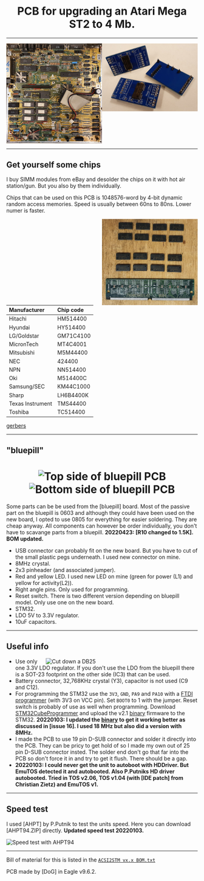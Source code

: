 <h1 align="center">
PCB for upgrading an Atari Mega ST2 to 4 Mb.
</h1>

---

 
<img title="Mega ST 2-4 motherboard C100167" style="width:50%" align=top src="images/C100167 motherboard.jpg"><img title="RAM PCB" style="width:50%" align=top src="images/3pcb.jpg">


---

## Get yourself some chips

I buy SIMM modules from eBay and desolder the chips on it with hot air station/gun. But you also by them individually.

Chips that can be used on this PCB is 1048576-word by 4-bit dynamic random access memories. Speed is usually between 60ns to 80ns. Lower numer is faster.

<img title="8Mb SIMM 72 pin" style="width:50%" align=right src="images/8Mb 72pin SIMM.jpg">

| Manufacturer     | Chip code |
| :---             | :---      | 
| Hitachi          | HM514400  |
| Hyundai          | HY514400  |
| LG/Goldstar      | GM71C4100 |
| MicronTech       | MT4C4001  |
| Mitsubishi       | M5M44400  |
| NEC              | 424400    |
| NPN              | NN514400  |
| Oki              | M514400C  |
| Samsung/SEC      | KM44C1000 |
| Sharp            | LH6B4400K |
| Texas Instrument | TMS44400  |
| Toshiba          | TC514400  |


[gerbers] 

---

## "bluepill"

<h1 align="center">
 <img title="Top side of bluepill PCB" width="500rem" src="images/bluepill_top_with_text.jpg">
 <img title="Bottom side of bluepill PCB" width="500rem" src="images/bluepill_bottom_with_text.jpg">
</h1>
 
Some parts can be be used from the [bluepill] board. Most of the passive part on the bluepill is 0603 and although they could have been used on the new board, I opted to use 0805 for everything for easier soldering. They are cheap anyway. All components can however be order individually, you don't have to scavange parts from a bluepill. <strong>20220423: [R10 changed to 1.5K]. BOM updated.</strong>

  * USB connector can probably fit on the new board. But you have to cut of the small plastic pegs underneath. I used new connector on mine.
  * 8MHz crystal.
  * 2x3 pinheader (and associated jumper).
  * Red and yellow LED. I used new LED on mine (green for power (L1) and yellow for activity(L2)).
  * Right angle pins. Only used for programming. 
  * Reset switch. There is two different version depending on bluepill model. Only use one on the new board.
  * STM32.
  * LDO 5V to 3.3V regulator.
  * 10uF capacitors.

---

## Useful info

- <img title="Cut down a DB25" width="400rem" align="right" src="images/DB25_and_how_to_cut.jpg"> Use only one 3.3V LDO regulator. If you don't use the LDO from the bluepill there is a SOT-23 footprint on the other side (IC3) that can be used. 
- Battery connector, 32,768KHz crystal (Y3), capacitor is not used (C9 and C12).
- For programming the STM32 use the `3V3`, `GND`, `PA9` and `PA10` with a [FTDI programmer] (with 3V3 on VCC pin). Set `BOOT0` to 1 with the jumper. Reset switch is probably of use as well when programming. Download [STM32CubeProgrammer] and upload the v2.1 [binary] firmware to the STM32. <strong>20220103: I updated the [binary] to get it working better as discussed in [issue 16]. I used 18 MHz but also did a version with 8MHz.</strong>
- I made the PCB to use 19 pin D-SUB connector and solder it directly into the PCB. They can be pricy to get hold of so I made my own out of 25 pin D-SUB connector insted. The solder end don't go that far into the PCB so don't force it in and try to get it flush. There should be a gap.
- <strong>20220103: I could never get the unit to autoboot with HDDriver. But EmuTOS detected it and autobooted. Also P.Putniks HD driver autobooted. Tried in TOS v2.06, TOS v1.04 (with [IDE patch] from Christian Zietz) and EmuTOS v1.</strong>

---

## Speed test

I used [AHPT] by P.Putnik to test the units speed. Here you can download [AHPT94.ZIP] directly. <strong>Updated speed test 20220103.</strong>

<img title="Speed test with AHPT94" width="500rem" src="images/Speedtest_with_AHPT94.jpg">

---

Bill of material for this is listed in the <a href="https://github.com/tomtebloss/acsi2stm/blob/master/gerbers/ACSI2STM%20v1.2%20BOM.txt">`ACSI2STM vx.x BOM.txt`</a> 

PCB made by [DoG] in Eagle v9.6.2.


[gerbers]: gerbers/Mega1Mx4bits.zip


[FTDI programmer]: https://www.google.com/search?q=FTDI+programmer&tbm=isch&ved=2ahUKEwjl8Pi_q_nyAhXxlosKHXmeC9EQ2-cCegQIABAA&oq=FTDI+programmer&gs_lcp=CgNpbWcQAzIFCAAQgAQyBQgAEIAEMgUIABCABDIFCAAQgAQyBQgAEIAEMgQIABBDMgUIABCABDIGCAAQBxAeMgYIABAHEB4yBggAEAcQHjoGCAAQBRAeOgQIABAYUNs_WK1QYM9TaABwAHgAgAFQiAGFAZIBATKYAQCgAQGqAQtnd3Mtd2l6LWltZ8ABAQ&sclient=img&ei=juU9YeXxEPGtrgT5vK6IDQ&bih=660&biw=1818&hl=en
[binary]: binary/acsi2stm.v2.1.18MHz.ino.generic_stm32f103c.bin
[STM32CubeProgrammer]: https://www.st.com/en/development-tools/stm32cubeprog.html
